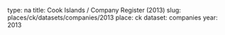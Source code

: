 type: na
title: Cook Islands / Company Register (2013)
slug: places/ck/datasets/companies/2013
place: ck
dataset: companies
year: 2013
